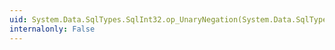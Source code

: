 ```yaml
---
uid: System.Data.SqlTypes.SqlInt32.op_UnaryNegation(System.Data.SqlTypes.SqlInt32)
internalonly: False
---
```

